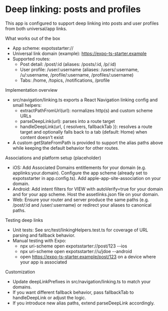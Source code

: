 # Deep linking: posts and profiles

This app is configured to support deep linking into posts and user profiles from both universal/app links.

What works out of the box
- App scheme: expotsstarter://
- Universal link domain (example): https://expo-ts-starter.example
- Supported routes:
  - Post detail: /post/:id (aliases: /posts/:id, /p/:id)
  - User profile: /user/:username (aliases: /users/:username, /u/:username, /profile/:username, /profiles/:username)
  - Tabs: /home, /topics, /notifications, /profile

Implementation overview
- src/navigation/linking.ts exports a React Navigation linking config and small helpers:
  - extractPathFromUrl(url): normalizes http(s) and custom scheme URLs
  - parseDeepLink(url): parses into a route target
  - handleDeepLink(url, { resolvers, fallbackTab }): resolves a route target and optionally falls back to a tab (default: Home) when content doesn’t exist
- A custom getStateFromPath is provided to support the alias paths above while keeping the default behavior for other routes.

Associations and platform setup (placeholder)
- iOS: Add Associated Domains entitlements for your domain (e.g. applinks:your.domain). Configure the app scheme (already set to expotsstarter in app.config.ts). Add apple-app-site-association on your domain.
- Android: Add intent filters for VIEW with autoVerify=true for your domain and for your app scheme. Host the assetlinks.json file on your domain.
- Web: Ensure your router and server produce the same paths (e.g. /post/:id and /user/:username) or redirect your aliases to canonical paths.

Testing deep links
- Unit tests: See src/test/linkingHelpers.test.ts for coverage of URL parsing and fallback behavior.
- Manual testing with Expo:
  - npx uri-scheme open expotsstarter://post/123 --ios
  - npx uri-scheme open expotsstarter://u/jdoe --android
  - open https://expo-ts-starter.example/post/123 on a device where your app is associated

Customization
- Update deepLinkPrefixes in src/navigation/linking.ts to match your domains.
- If you want different fallback behavior, pass fallbackTab to handleDeepLink or adjust the logic.
- If you introduce new alias paths, extend parseDeepLink accordingly.
